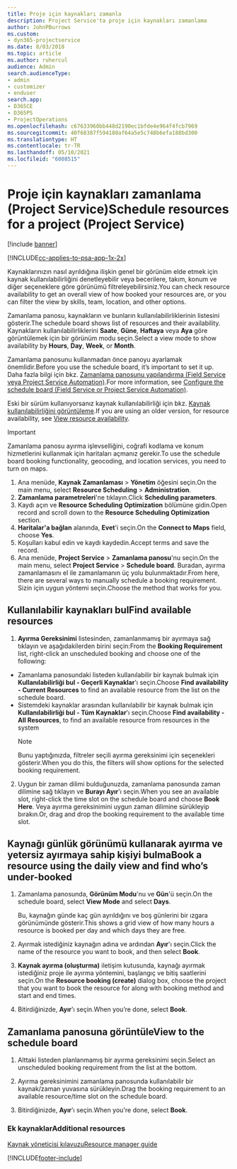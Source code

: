 ```yaml
---
title: Proje için kaynakları zamanla
description: Project Service'ta proje için kaynakları zamanlama
author: JohnPBurrows
ms.custom:
- dyn365-projectservice
ms.date: 8/03/2018
ms.topic: article
ms.author: ruhercul
audience: Admin
search.audienceType:
- admin
- customizer
- enduser
search.app:
- D365CE
- D365PS
- ProjectOperations
ms.openlocfilehash: c67633960bb448d2190ec1bfde4e964f4fcb7969
ms.sourcegitcommit: 40f68387f594180af64a5e5c748b6efa188bd300
ms.translationtype: HT
ms.contentlocale: tr-TR
ms.lasthandoff: 05/10/2021
ms.locfileid: "6008515"
---
```

# <a name="schedule-resources-for-a-project-project-service"></a><span data-ttu-id="ec6fb-103">Proje için kaynakları zamanlama (Project Service)</span><span class="sxs-lookup"><span data-stu-id="ec6fb-103">Schedule resources for a project (Project Service)</span></span>

[!include [banner](../includes/psa-now-project-operations.md)]

[!INCLUDE[cc-applies-to-psa-app-1x-2x](../includes/cc-applies-to-psa-app-1x-2x.md)]

<span data-ttu-id="ec6fb-104">Kaynaklarınızın nasıl ayrıldığına ilişkin genel bir görünüm elde etmek için kaynak kullanılabilirliğini denetleyebilir veya becerilere, takım, konum ve diğer seçeneklere göre görünümü filtreleyebilirsiniz.</span><span class="sxs-lookup"><span data-stu-id="ec6fb-104">You can check resource availability to get an overall view of how booked your resources are, or you can filter the view by skills, team, location, and other options.</span></span>  
  
<span data-ttu-id="ec6fb-105">Zamanlama panosu, kaynakların ve bunların kullanılabilirliklerinin listesini gösterir.</span><span class="sxs-lookup"><span data-stu-id="ec6fb-105">The schedule board shows list of resources and their availability.</span></span> <span data-ttu-id="ec6fb-106">Kaynakların kullanılabilirliklerini **Saate**, **Güne**, **Haftaya** veya **Aya** göre görüntülemek için bir görünüm modu seçin.</span><span class="sxs-lookup"><span data-stu-id="ec6fb-106">Select a view mode to show availability by **Hours**, **Day**, **Week**, or **Month**.</span></span>  
  
<span data-ttu-id="ec6fb-107">Zamanlama panosunu kullanmadan önce panoyu ayarlamak önemlidir.</span><span class="sxs-lookup"><span data-stu-id="ec6fb-107">Before you use the schedule board, it’s important to set it up.</span></span> <span data-ttu-id="ec6fb-108">Daha fazla bilgi için bkz. [Zamanlama panosunu yapılandırma (Field Service veya Project Service Automation)](/dynamics365/field-service/configure-schedule-board).</span><span class="sxs-lookup"><span data-stu-id="ec6fb-108">For more information, see [Configure the schedule board (Field Service or Project Service Automation)](/dynamics365/field-service/configure-schedule-board).</span></span>
  
<span data-ttu-id="ec6fb-109">Eski bir sürüm kullanıyorsanız kaynak kullanılabilirliği için bkz. [Kaynak kullanılabilirliğini görüntüleme](../psa/view-resource-availability.md).</span><span class="sxs-lookup"><span data-stu-id="ec6fb-109">If you are using an older version, for resource availability, see [View resource availability](../psa/view-resource-availability.md).</span></span>  

> [!IMPORTANT]
>  <span data-ttu-id="ec6fb-110">Zamanlama panosu ayırma işlevselliğini, coğrafi kodlama ve konum hizmetlerini kullanmak için haritaları açmanız gerekir.</span><span class="sxs-lookup"><span data-stu-id="ec6fb-110">To use the schedule board booking functionality, geocoding, and location services, you need to turn on maps.</span></span>  
> 
> 1. <span data-ttu-id="ec6fb-111">Ana menüde, **Kaynak Zamanlaması** > **Yönetim** öğesini seçin.</span><span class="sxs-lookup"><span data-stu-id="ec6fb-111">On the main menu, select **Resource Scheduling** > **Administration**.</span></span>  
> 2. <span data-ttu-id="ec6fb-112">**Zamanlama parametreleri**'ne tıklayın.</span><span class="sxs-lookup"><span data-stu-id="ec6fb-112">Click **Scheduling parameters**.</span></span>  
> 3. <span data-ttu-id="ec6fb-113">Kaydı açın ve **Resource Scheduling Optimization** bölümüne gidin.</span><span class="sxs-lookup"><span data-stu-id="ec6fb-113">Open record and scroll down to the **Resource Scheduling Optimization** section.</span></span>  
> 4. <span data-ttu-id="ec6fb-114">**Haritalar'a bağlan** alanında, **Evet**'i seçin.</span><span class="sxs-lookup"><span data-stu-id="ec6fb-114">On the **Connect to Maps** field, choose **Yes**.</span></span>  
> 5. <span data-ttu-id="ec6fb-115">Koşulları kabul edin ve kaydı kaydedin.</span><span class="sxs-lookup"><span data-stu-id="ec6fb-115">Accept terms and save the record.</span></span>  
> 6. <span data-ttu-id="ec6fb-116">Ana menüde, **Project Service** > **Zamanlama panosu**'nu seçin.</span><span class="sxs-lookup"><span data-stu-id="ec6fb-116">On the main menu, select **Project Service** > **Schedule board**.</span></span> <span data-ttu-id="ec6fb-117">Buradan, ayırma zamanlamasını el ile zamanlamanın üç yolu bulunmaktadır.</span><span class="sxs-lookup"><span data-stu-id="ec6fb-117">From here, there are several ways to manually schedule a booking requirement.</span></span> <span data-ttu-id="ec6fb-118">Sizin için uygun yöntemi seçin.</span><span class="sxs-lookup"><span data-stu-id="ec6fb-118">Choose the method that works for you.</span></span>
  
## <a name="find-available-resources"></a><span data-ttu-id="ec6fb-119">Kullanılabilir kaynakları bul</span><span class="sxs-lookup"><span data-stu-id="ec6fb-119">Find available resources</span></span>

1.  <span data-ttu-id="ec6fb-120">**Ayırma Gereksinimi** listesinden, zamanlanmamış bir ayırmaya sağ tıklayın ve aşağıdakilerden birini seçin:</span><span class="sxs-lookup"><span data-stu-id="ec6fb-120">From the **Booking Requirement** list, right-click an unscheduled booking and choose one of the following:</span></span>  
  
- <span data-ttu-id="ec6fb-121">Zamanlama panosundaki listeden kullanılabilir bir kaynak bulmak için **Kullanılabilirliği bul - Geçerli Kaynaklar**'ı seçin.</span><span class="sxs-lookup"><span data-stu-id="ec6fb-121">Choose **Find availability - Current Resources** to find an available resource from the list on the schedule board.</span></span>  
- <span data-ttu-id="ec6fb-122">Sistemdeki kaynaklar arasından kullanılabilir bir kaynak bulmak için **Kullanılabilirliği bul - Tüm Kaynaklar**'ı seçin.</span><span class="sxs-lookup"><span data-stu-id="ec6fb-122">Choose **Find availability - All Resources**, to find an available resource from resources in the system</span></span>  
   > [!NOTE]
   >  <span data-ttu-id="ec6fb-123">Bunu yaptığınızda, filtreler seçili ayırma gereksinimi için seçenekleri gösterir.</span><span class="sxs-lookup"><span data-stu-id="ec6fb-123">When you do this, the filters will show options for the selected booking requirement.</span></span>  
  
2. <span data-ttu-id="ec6fb-124">Uygun bir zaman dilimi bulduğunuzda, zamanlama panosunda zaman dilimine sağ tıklayın ve **Burayı Ayır**'ı seçin.</span><span class="sxs-lookup"><span data-stu-id="ec6fb-124">When you see an available slot, right-click the time slot on the schedule board and choose **Book Here**.</span></span> <span data-ttu-id="ec6fb-125">Veya ayırma gereksinimini uygun zaman dilimine sürükleyip bırakın.</span><span class="sxs-lookup"><span data-stu-id="ec6fb-125">Or, drag and drop the booking requirement to the available time slot.</span></span>  
  

## <a name="book-a-resource-using-the-daily-view-and-find-whos-under-booked"></a><span data-ttu-id="ec6fb-126">Kaynağı günlük görünümü kullanarak ayırma ve yetersiz ayırmaya sahip kişiyi bulma</span><span class="sxs-lookup"><span data-stu-id="ec6fb-126">Book a resource using the daily view and find who’s under-booked</span></span>
  
1.  <span data-ttu-id="ec6fb-127">Zamanlama panosunda, **Görünüm Modu**'nu ve **Gün**'ü seçin.</span><span class="sxs-lookup"><span data-stu-id="ec6fb-127">On the schedule board, select **View Mode** and select **Days**.</span></span>  
  
    <span data-ttu-id="ec6fb-128">Bu, kaynağın günde kaç gün ayrıldığını ve boş günlerini bir ızgara görünümünde gösterir.</span><span class="sxs-lookup"><span data-stu-id="ec6fb-128">This shows a grid view of how many hours a resource is booked per day and which days they are free.</span></span>  
  
2.  <span data-ttu-id="ec6fb-129">Ayırmak istediğiniz kaynağın adına ve ardından **Ayır**'ı seçin.</span><span class="sxs-lookup"><span data-stu-id="ec6fb-129">Click the name of the resource you want to book, and then select **Book**.</span></span>  
  
3.  <span data-ttu-id="ec6fb-130">**Kaynak ayırma (oluşturma)** iletişim kutusunda, kaynağı ayırmak istediğiniz proje ile ayırma yöntemini, başlangıç ve bitiş saatlerini seçin.</span><span class="sxs-lookup"><span data-stu-id="ec6fb-130">On the **Resource booking (create)** dialog box, choose the project that you want to book the resource for along with booking method and start and end times.</span></span>  
  
4.  <span data-ttu-id="ec6fb-131">Bitirdiğinizde, **Ayır**'ı seçin.</span><span class="sxs-lookup"><span data-stu-id="ec6fb-131">When you’re done, select **Book**.</span></span>  
  
## <a name="view-to-the-schedule-board"></a><span data-ttu-id="ec6fb-132">Zamanlama panosuna görüntüle</span><span class="sxs-lookup"><span data-stu-id="ec6fb-132">View to the schedule board</span></span>
  
1.  <span data-ttu-id="ec6fb-133">Alttaki listeden planlanmamış bir ayırma gereksinimi seçin.</span><span class="sxs-lookup"><span data-stu-id="ec6fb-133">Select an unscheduled booking requirement from the list at the bottom.</span></span>  
  
2.  <span data-ttu-id="ec6fb-134">Ayırma gereksinimini zamanlama panosunda kullanılabilir bir kaynak/zaman yuvasına sürükleyin.</span><span class="sxs-lookup"><span data-stu-id="ec6fb-134">Drag the booking requirement to an available resource/time slot on the schedule board.</span></span>  
  
3.  <span data-ttu-id="ec6fb-135">Bitirdiğinizde, **Ayır**'ı seçin.</span><span class="sxs-lookup"><span data-stu-id="ec6fb-135">When you're done, select **Book**.</span></span>  
  
### <a name="additional-resources"></a><span data-ttu-id="ec6fb-136">Ek kaynaklar</span><span class="sxs-lookup"><span data-stu-id="ec6fb-136">Additional resources</span></span>  
 [<span data-ttu-id="ec6fb-137">Kaynak yöneticisi kılavuzu</span><span class="sxs-lookup"><span data-stu-id="ec6fb-137">Resource manager guide</span></span>](../psa/resource-manager-guide.md)


[!INCLUDE[footer-include](../includes/footer-banner.md)]